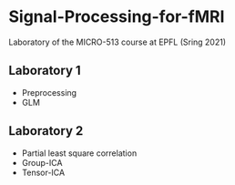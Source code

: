 # Signal-Processing-for-fMRI
 Laboratory of the MICRO-513 course at EPFL (Sring 2021)

## Laboratory 1

- Preprocessing
- GLM

## Laboratory 2

- Partial least square correlation
- Group-ICA
- Tensor-ICA